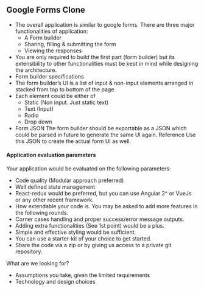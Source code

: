 ## Google Forms Clone

- The overall application is similar to google forms. There are three major functionalities of application:
  - A Form builder
  - Sharing, filling & submitting the form
  - Viewing the responses
- You are only required to build the first part (form builder) but its extensibility to other functionalities must be kept in mind while designing the architecture.
- Form builder specifications
- The form builder’s UI is a list of input & non-input elements arranged in stacked from top to bottom of the page
- Each element could be either of
  - Static (Non input. Just static text)
  - Text (Input)
  - Radio
  - Drop down
- Form JSON
The form builder should be exportable as a JSON which could be parsed in future to generate the same UI again. Reference
Use this JSON to create the actual form UI as well.

#### Application evaluation parameters
Your application would be evaluated on the following parameters:
- Code quality (Modular approach preferred)
- Well defined state management
- React-redux would be preferred, but you can use Angular 2^ or VueJs or any other recent framework.
- How extendable your code is. You may be asked to add more features in the following rounds.
- Corner cases handling and proper success/error message outputs.
- Adding extra functionalities (See 1st point) would be a plus.
- Simple and effective styling would be sufficient.
- You can use a starter-kit of your choice to get started.
- Share the code via a zip or by giving us access to a private git repository.

What are we looking for?
- Assumptions you take, given the limited requirements
- Technology and design choices
